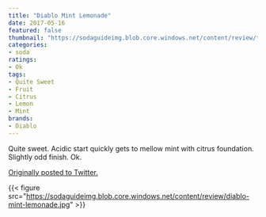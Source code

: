 ```yaml
---
title: "Diablo Mint Lemonade"
date: 2017-05-16
featured: false
thumbnail: "https://sodaguideimg.blob.core.windows.net/content/review/thumbs/diablo-mint-lemonade.jpg"
categories:
- soda
ratings:
- Ok
tags:
- Quite Sweet
- Fruit
- Citrus
- Lemon
- Mint
brands:
- Diablo
---
```


Quite sweet. Acidic start quickly gets to mellow mint with citrus foundation. Slightly odd finish. Ok.

[Originally posted to Twitter.](https://twitter.com/Cavorter/status/864570141920645122)

{{< figure src="https://sodaguideimg.blob.core.windows.net/content/review/diablo-mint-lemonade.jpg" >}}

